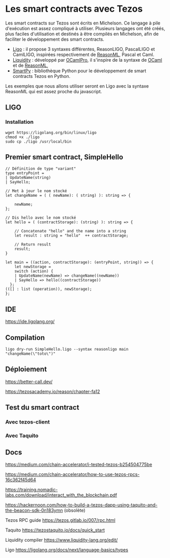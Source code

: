 # Les smart contracts avec Tezos

Les smart contracts sur Tezos sont écrits en Michelson. Ce langage à pile d'exécution est assez compliqué à utiliser. Plusieurs langages ont été créés, plus faciles d'utilisation et destinés à être compilés en Michelson, afin de faciliter le développement des smart contracts.

- [Ligo](https://ligolang.org/) : il propose 3 syntaxes différentes, ReasonLIGO, PascalLIGO et CamlLIGO, inspirées respectivement de [ReasonML](https://reasonml.github.io/), Pascal et Caml.
- [Liquidity](https://www.liquidity-lang.org/) : développé par [OCamlPro](https://www.ocamlpro.com/), il s'inspire de la syntaxe de [OCaml](http://ocaml.org/) et de [ReasonML](https://reasonml.github.io/),
- [SmartPy](https://smartpy.io/) : bibliothèque Python pour le développement de smart contracts Tezos en Python.

Les exemples que nous allons utiliser seront en Ligo avec la syntaxe ReasonML qui est assez proche du javascript.

## LIGO

### Installation

```shell
wget https://ligolang.org/bin/linux/ligo
chmod +x ./ligo
sudo cp ./ligo /usr/local/bin
```

## Premier smart contract, SimpleHello

```
// Définition de type "variant"
type entryPoint =
| UpdateName(string)
| SayHello;

// Met à jour le nom stocké
let changeName = ( ( newName): ( string) ): string => {

    newName;
};

// Dis hello avec le nom stocké
let hello = ( (contractStorage): (string) ): string => {

    // Concatenate "hello" and the name into a string
    let result : string = "hello"  ++ contractStorage;

    // Return result
    result;
}

let main = ((action, contractStorage): (entryPoint, string)) => {
    let newStorage =
    switch (action) {
    | UpdateName(newName) => changeName((newName))
    | SayHello => hello((contractStorage))
  };
(([] : list (operation)), newStorage);
};
```

## IDE 

https://ide.ligolang.org/

## Compilation
```
ligo dry-run SimpleHello.ligo --syntax reasonligo main "changeName(\"toto\")"
```

## Déploiement

https://better-call.dev/

https://tezosacademy.io/reason/chapter-fa12

## Test du smart contract

### Avec tezos-client

### Avec Taquito

## Docs

https://medium.com/chain-accelerator/i-tested-tezos-b254504775be

https://medium.com/chain-accelerator/how-to-use-tezos-rpcs-16c362f45d64

https://training.nomadic-labs.com/download/interact_with_the_blockchain.pdf

https://hackernoon.com/how-to-build-a-tezos-dapp-using-taquito-and-the-beacon-sdk-0n183ymn (obsolète)

Tezos RPC guide https://tezos.gitlab.io/007/rpc.html

Taquito https://tezostaquito.io/docs/quick_start

Liquidity compiler https://www.liquidity-lang.org/edit/

Ligo https://ligolang.org/docs/next/language-basics/types